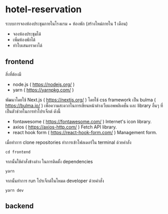 # hotel-reservation
ระบบการจองห้องประชุมภายในโรงแรม + ห้องพัก (สร้างใหม่ภายใน 1 เดือน)
- จองห้องประชุมได้
- เพิ่มห้องพักได้
- ทำใบเสนอราคาได้

## frontend

สิ่งที่ต้องมี
- node.js ( https://nodejs.org/ )
- yarn ( https://yarnpkg.com/ )

พัฒนาโดยใช้ Next.js ( https://nextjs.org/ )
โดยใช้ css framework เป็น bulma ( https://bulma.io/ ) เพื่อความสะดวกในการเขียนหน้าต่างเว็บแอพพลิเคชั่น
และ library อื่นๆ ที่เป็นตัวช่วยในการทำโปรเจ็กต์ ดังนี้
- fontawesome ( https://fontawesome.com/ ) Internet's icon library.
- axios ( https://axios-http.com/ ) Fetch API library.
- react hook form ( https://react-hook-form.com/ ) Management form.

เมื่อทำการ clone repositories ทำการเข้าโฟลเดอร์ใน terminal ด้วยคำลั่ง
```
cd frontend
```
จากนั้นใช้คำสั่งข้างล่าง ในการติดตั้ง dependencies
```
yarn
```
จากนั้นทำการ run โปรเจ็กต์ในโหมด developer ด้วยคำสั่ง
```
yarn dev
```

## backend

